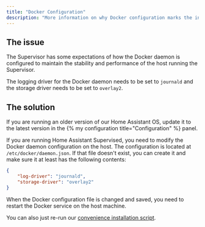 ```yaml
---
title: "Docker Configuration"
description: "More information on why Docker configuration marks the installation as unsupported."
---
```


## The issue

The Supervisor has some expectations of how the Docker daemon is configured to maintain the stability and performance of the host running the Supervisor.

The logging driver for the Docker daemon needs to be set to `journald` and the storage driver
needs to be set to `overlay2`.

## The solution

If you are running an older version of our Home Assistant OS, update it to the latest version in the {% my configuration title="Configuration" %} panel.

If you are running Home Assistant Supervised, you need to modify the Docker daemon
configuration on the host. The configuration is located at `/etc/docker/daemon.json`.
If that file doesn't exist, you can create it and make sure it at least has the
following contents:

```json
{
    "log-driver": "journald",
    "storage-driver": "overlay2"
}
```

When the Docker configuration file is changed and saved, you need to restart the
Docker service on the host machine.

You can also just re-run our [convenience installation script](https://github.com/home-assistant/supervised-installer).

